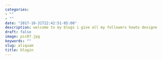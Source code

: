 ```yaml
---
categories:
- ""
- ""
date: "2017-10-31T22:42:51-05:00"
description: welcome to my blogs i give all my followers howto designe a website througt rstidio.
draft: false
image: pic07.jpg
keywords: ""
slug: aliquam
title: blogin
---
```

